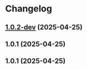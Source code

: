 # Changelog

## [1.0.2-dev](https://github.com/seicifarre/release-config/compare/v1.0.1...v1.0.1) (2025-04-25)



## 1.0.1 (2025-04-25)

## 1.0.1 (2025-04-25)
